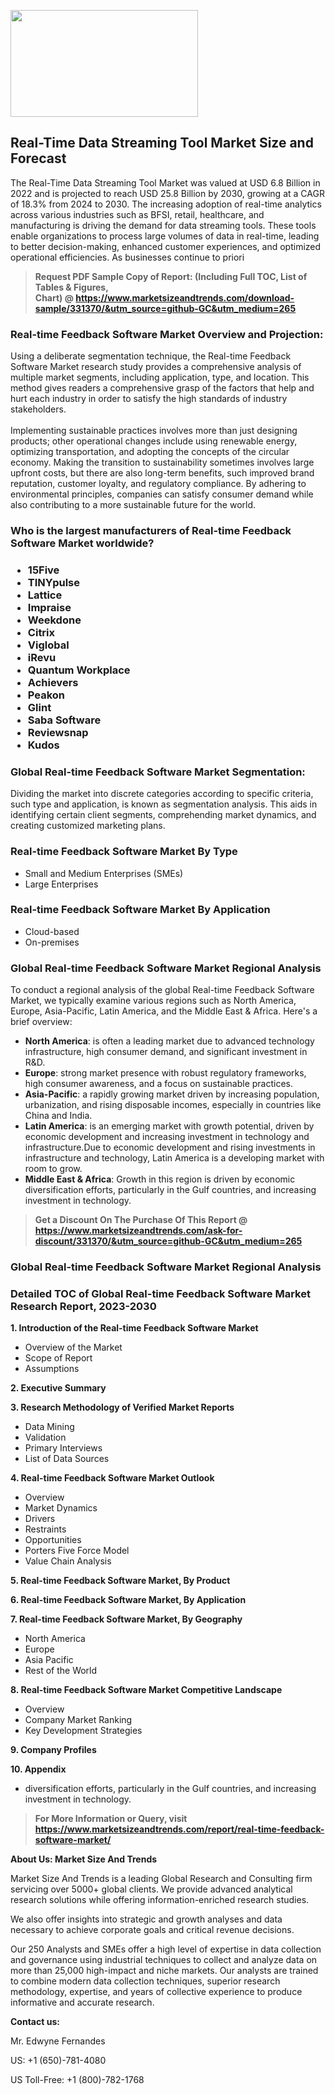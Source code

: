 <p><img class="alignnone size-medium wp-image-20088" src="https://ffe5etoiles.com/wp-content/uploads/2024/12/MST1-300x171.png" alt="" width="300" height="171" /></p><h2>Real-Time Data Streaming Tool Market Size and Forecast</h2><p>The Real-Time Data Streaming Tool Market was valued at USD 6.8 Billion in 2022 and is projected to reach USD 25.8 Billion by 2030, growing at a CAGR of 18.3% from 2024 to 2030. The increasing adoption of real-time analytics across various industries such as BFSI, retail, healthcare, and manufacturing is driving the demand for data streaming tools. These tools enable organizations to process large volumes of data in real-time, leading to better decision-making, enhanced customer experiences, and optimized operational efficiencies. As businesses continue to priori</p><blockquote id="" class=""><strong>Request PDF Sample Copy of Report: (Including Full TOC, List of Tables &amp; Figures, Chart)&nbsp;@&nbsp;<strong><a href="https://www.marketsizeandtrends.com/download-sample/331370/&utm_source=github-GC&utm_medium=265" target="_blank">https://www.marketsizeandtrends.com/download-sample/331370/&utm_source=github-GC&utm_medium=265</a></strong></strong></blockquote><h3 id="" class="">Real-time Feedback Software Market&nbsp;Overview and Projection:</h3><p id="" class="">Using a deliberate segmentation technique, the Real-time Feedback Software Market research study provides a comprehensive analysis of multiple market segments, including application, type, and location. This method gives readers a comprehensive grasp of the factors that help and hurt each industry in order to satisfy the high standards of industry stakeholders. <br /> <br />Implementing sustainable practices involves more than just designing products; other operational changes include using renewable energy, optimizing transportation, and adopting the concepts of the circular economy. Making the transition to sustainability sometimes involves large upfront costs, but there are also long-term benefits, such improved brand reputation, customer loyalty, and regulatory compliance. By adhering to environmental principles, companies can satisfy consumer demand while also contributing to a more sustainable future for the world.</p><h3 id="" class="">Who is the largest manufacturers of&nbsp;Real-time Feedback Software Market worldwide?</h3><h3 class=""><p><ul><li>15Five </li><li> TINYpulse </li><li> Lattice </li><li> Impraise </li><li> Weekdone </li><li> Citrix </li><li> Viglobal </li><li> iRevu </li><li> Quantum Workplace </li><li> Achievers </li><li> Peakon </li><li> Glint </li><li> Saba Software </li><li> Reviewsnap </li><li> Kudos</li></ul></p></h3><h3 id="" class="">Global&nbsp;Real-time Feedback Software Market Segmentation:</h3><p id="" class="">Dividing the market into discrete categories according to specific criteria, such type and application, is known as segmentation analysis. This aids in identifying certain client segments, comprehending market dynamics, and creating customized marketing plans.</p><h3 id="" class="">Real-time Feedback Software Market&nbsp;By Type</h3><p><p><ul><li>Small and Medium Enterprises (SMEs)</li><li> Large Enterprises</p></li></ul></p></p><h3 id="" class="">Real-time Feedback Software Market&nbsp;By Application</h3><p class=""><p><ul><li>Cloud-based</li><li> On-premises</li></ul></p></p><h3 id="" class="">Global Real-time Feedback Software Market Regional Analysis</h3><p id="" class="">To conduct a regional analysis of the global Real-time Feedback Software Market, we typically examine various regions such as North America, Europe, Asia-Pacific, Latin America, and the Middle East &amp; Africa. Here's a brief overview:</p><ul><li><strong>North America</strong>: is often a leading market due to advanced technology infrastructure, high consumer demand, and significant investment in R&amp;D.</li><li><strong>Europe</strong>: strong market presence with robust regulatory frameworks, high consumer awareness, and a focus on sustainable practices.</li><li><strong>Asia-Pacific</strong>: a rapidly growing market driven by increasing population, urbanization, and rising disposable incomes, especially in countries like China and India.</li><li><strong>Latin America</strong>: is an emerging market with growth potential, driven by economic development and increasing investment in technology and infrastructure.Due to economic development and rising investments in infrastructure and technology, Latin America is a developing market with room to grow.</li><li><strong>Middle East &amp; Africa</strong>: Growth in this region is driven by economic diversification efforts, particularly in the Gulf countries, and increasing investment in technology.</li></ul><blockquote id="" class=""><strong>Get a Discount On The Purchase Of This Report @ <strong><a href="https://www.marketsizeandtrends.com/ask-for-discount/331370/&utm_source=github-GC&utm_medium=265" target="_blank">https://www.marketsizeandtrends.com/ask-for-discount/331370/&utm_source=github-GC&utm_medium=265</a></strong></strong></blockquote><h3 id="" class="">Global Real-time Feedback Software Market Regional Analysis</h3><h3 id="" class="">Detailed TOC of Global Real-time Feedback Software Market Research Report, 2023-2030</h3><p id="" class=""><strong>1. Introduction of the Real-time Feedback Software Market</strong></p><ul><li>Overview of the Market</li><li>Scope of Report</li><li>Assumptions</li></ul><p id="" class=""><strong>2. Executive Summary</strong></p><p id="" class=""><strong>3. Research Methodology of Verified Market Reports</strong></p><ul><li>Data Mining</li><li>Validation</li><li>Primary Interviews</li><li>List of Data Sources</li></ul><p id="" class=""><strong>4. Real-time Feedback Software Market Outlook</strong></p><ul><li>Overview</li><li>Market Dynamics</li><li>Drivers</li><li>Restraints</li><li>Opportunities</li><li>Porters Five Force Model</li><li>Value Chain Analysis</li></ul><p id="" class=""><strong>5. Real-time Feedback Software Market, By Product</strong></p><p id="" class=""><strong>6. Real-time Feedback Software Market, By Application</strong></p><p id="" class=""><strong>7. Real-time Feedback Software Market, By Geography</strong></p><ul><li>North America</li><li>Europe</li><li>Asia Pacific</li><li>Rest of the World</li></ul><p id="" class=""><strong>8. Real-time Feedback Software Market Competitive Landscape</strong></p><ul><li>Overview</li><li>Company Market Ranking</li><li>Key Development Strategies</li></ul><p id="" class=""><strong>9. Company Profiles</strong></p><p id="" class=""><strong>10. Appendix</strong></p><ul><li>diversification efforts, particularly in the Gulf countries, and increasing investment in technology.</li></ul><blockquote id="" class=""><strong>For More Information or Query, visit <strong><strong><a href="https://www.marketsizeandtrends.com/report/real-time-feedback-software-market/" target="_blank">https://www.marketsizeandtrends.com/report/real-time-feedback-software-market/</a></strong></strong></strong></blockquote><p id="" class=""><strong>About Us: Market Size And Trends</strong></p><p id="" class="">Market Size And Trends is a leading Global Research and Consulting firm servicing over 5000+ global clients. We provide advanced analytical research solutions while offering information-enriched research studies.</p><p id="" class="">We also offer insights into strategic and growth analyses and data necessary to achieve corporate goals and critical revenue decisions.</p><p id="" class="">Our 250 Analysts and SMEs offer a high level of expertise in data collection and governance using industrial techniques to collect and analyze data on more than 25,000 high-impact and niche markets. Our analysts are trained to combine modern data collection techniques, superior research methodology, expertise, and years of collective experience to produce informative and accurate research.</p><p id="" class=""><strong>Contact us:</strong></p><p id="" class="">Mr. Edwyne Fernandes</p><p id="" class="">US: +1 (650)-781-4080</p><p id="" class="">US Toll-Free: +1 (800)-782-1768</p>

